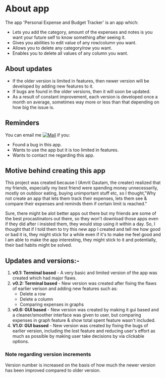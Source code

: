 # About app
The app 'Personal Expense and Budget Tracker' is an app which:
- Lets you add the category, amount of the expenses and notes is you want your future self to know something after seeing it.
- Gives you abilities to edit value of any row/column you want.
- Allows you to delete any category/row you want.
- Enables you to delete all values of any column you want.

## About updates
- If the older version is limited in features, then newer version will be developed by adding new features to it.
- If bugs are found in the older versions, then it will soon be updated.
- As a result of constant improvement, each version is developed once a month on average, sometimes way more or less than that depending on how big the issue is.

## Reminders
You can email me [![Mail](https://img.shields.io/badge/here)](mailto:amritgtm18@gmail.com?subject=Feedback%20on%20%your%project&body=Hey%20cybro,%0A) if you:
-  Found a bug in this app.
-  Wants to use the app but it is too limited in features.
-  Wants to contact me regarding this app.

## Motive behind creating this app
This project was created because I (Amrit Gautam, the creater) realized that my friends, especially my best friend were spending money unnecessarily, mostly on outdoor eating, buying unimportant stuff etc, so I thought,"Why not create an app that lets them track their expenses, lets them see & compare their expenses and reminds them if certain limit is reached."

Sure, there might be alot better apps out there but my friends are some of the best procastinators out there, so they won't download those apps even if they did after i insisted them, they would stop using it within a day. So, I thought that if I told them to try this new app I created and tell me how good or bad it is, they might stick for a while even if it's to make me feel good and I am able to make the app interesting, they might stick to it and potentially, their bad habits might be solved.

## Updates and versions:-
1. **v0.1: Terminal based** - A very basic and limited version of the app was created which had major flaws.
2. **v0.2: Terminal based** - New version was created after fixing the flaws of earlier verison and adding new features such as:
   - Delete a row
   - Delete a column
   - Comparing expenses in graphs
3. **v0.6: GUI based** - New version was created by making it gui based and a cleaner/smoother interface was given to user, but comparing expenses in graph feature & show total spent feature wasn't included.
4. **V1.0: GUI bassed** - New version was created by fixing the bugs of earlier version, including the lost feature and reducing user's effort as much as possible by making user take decisions by via clickable options.

### Note regarding version increments
Version number is increased on the basis of how much the newer version has been improved compared to older version.
